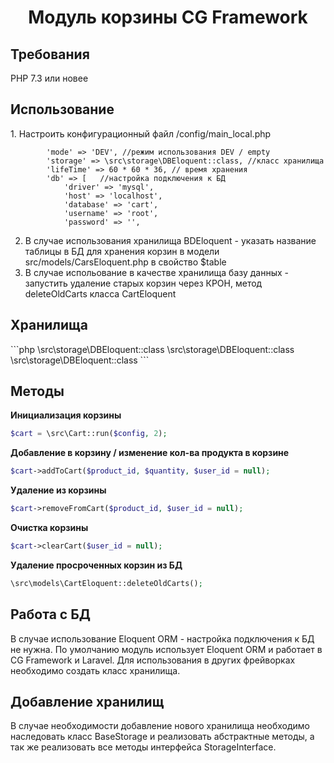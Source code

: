 <p align="center">
    <h1 align="center">Модуль корзины CG Framework</h1>

</p>
<p align="left">
<h2>Требования</h2>
PHP 7.3 или новее
<h2>Использование</h2>
1. Настроить конфигурационный файл /config/main_local.php

            'mode' => 'DEV', //режим использования DEV / empty
            'storage' => \src\storage\DBEloquent::class, //класс хранилища
            'lifeTime' => 60 * 60 * 36, // время хранения
            'db' => [   //настройка подключения к БД
                'driver' => 'mysql',
                'host' => 'localhost',
                'database' => 'cart',
                'username' => 'root',
                'password' => '',
           

2. В случае использования хранилища BDEloquent - указать название таблицы в БД для хранения корзин в модели src/models/CarsEloquent.php в свойство $table
3. В случае испольование в качестве хранилища базу данных - запустить удаление старых корзин через КРОН, метод deleteOldCarts класса CartEloquent
<h2>Хранилища</h2>
```php
\src\storage\DBEloquent::class
\src\storage\DBEloquent::class
\src\storage\DBEloquent::class
```

<h2>Методы</h2>

**Инициализация корзины**<br>
```php
$cart = \src\Cart::run($config, 2); 
```
**Добавление в корзину / изменение кол-ва продукта в корзине**<br>
```php
$cart->addToCart($product_id, $quantity, $user_id = null);
```
**Удаление из корзины**<br>
```php
$cart->removeFromCart($product_id, $user_id = null);
```
**Очистка корзины**<br>
```php
$cart->clearCart($user_id = null);
```
**Удаление просроченных корзин из БД**<br>
```php
\src\models\CartEloquent::deleteOldCarts();
```
<h2>Работа с БД</h2> 
В случае использование Eloquent ORM - настройка подключения к БД не нужна. 
По умолчанию модуль использует Eloquent ORM и работает в CG Framework и Laravel. Для использования в других фрейворках необходимо создать класс хранилища.

<h2>Добавление хранилищ</h2>
В случае необходимости добавление нового хранилища необходимо наследовать класс BaseStorage и реализовать абстрактные методы, а так же реализовать все методы интерфейса StorageInterface. 
